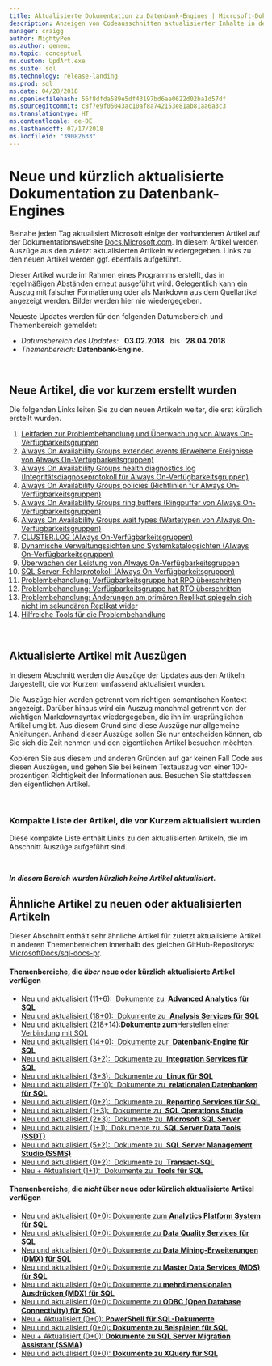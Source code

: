 ```yaml
---
title: Aktualisierte Dokumentation zu Datenbank-Engines | Microsoft-Dokumentation
description: Anzeigen von Codeausschnitten aktualisierter Inhalte in der zuletzt geänderten Dokumentation für Datenbank-Engines.
manager: craigg
author: MightyPen
ms.author: genemi
ms.topic: conceptual
ms.custom: UpdArt.exe
ms.suite: sql
ms.technology: release-landing
ms.prod: sql
ms.date: 04/28/2018
ms.openlocfilehash: 56f8dfda589e5df43197bd6ae0622d02ba1d57df
ms.sourcegitcommit: c8f7e9f05043ac10af8a742153e81ab81aa6a3c3
ms.translationtype: HT
ms.contentlocale: de-DE
ms.lasthandoff: 07/17/2018
ms.locfileid: "39082633"
---
```

# <a name="new-and-recently-updated-database-engine-docs"></a>Neue und kürzlich aktualisierte Dokumentation zu Datenbank-Engines



Beinahe jeden Tag aktualisiert Microsoft einige der vorhandenen Artikel auf der Dokumentationswebsite [Docs.Microsoft.com](http://docs.microsoft.com/). In diesem Artikel werden Auszüge aus den zuletzt aktualisierten Artikeln wiedergegeben. Links zu den neuen Artikel werden ggf. ebenfalls aufgeführt.

Dieser Artikel wurde im Rahmen eines Programms erstellt, das in regelmäßigen Abständen erneut ausgeführt wird. Gelegentlich kann ein Auszug mit falscher Formatierung oder als Markdown aus dem Quellartikel angezeigt werden. Bilder werden hier nie wiedergegeben.

Neueste Updates werden für den folgenden Datumsbereich und Themenbereich gemeldet:



- *Datumsbereich des Updates:* &nbsp; **03.02.2018** &nbsp; bis &nbsp; **28.04.2018**
- 
  *Themenbereich:*&nbsp;**Datenbank-Engine**.




&nbsp;

## <a name="new-articles-created-recently"></a>Neue Artikel, die vor kurzem erstellt wurden

Die folgenden Links leiten Sie zu den neuen Artikeln weiter, die erst kürzlich erstellt wurden.


1. [Leitfaden zur Problembehandlung und Überwachung von Always On-Verfügbarkeitsgruppen](availability-groups/windows/always-on-availability-groups-troubleshooting-and-monitoring-guide.md)
2. [Always On Availability Groups extended events (Erweiterte Ereignisse von Always On-Verfügbarkeitsgruppen)](availability-groups/windows/always-on-extended-events.md)
3. [Always On Availability Groups health diagnostics log (Integritätsdiagnoseprotokoll für Always On-Verfügbarkeitsgruppen)](availability-groups/windows/always-on-health-diagnostics-log.md)
4. [Always On Availability Groups policies (Richtlinien für Always On-Verfügbarkeitsgruppen)](availability-groups/windows/always-on-policies.md)
5. [Always On Availability Groups ring buffers (Ringpuffer von Always On-Verfügbarkeitsgruppen)](availability-groups/windows/always-on-ring-buffers.md)
6. [Always On Availability Groups wait types (Wartetypen von Always On-Verfügbarkeitsgruppen)](availability-groups/windows/always-on-wait-types.md)
7. [CLUSTER.LOG (Always On-Verfügbarkeitsgruppen)](availability-groups/windows/cluster-log-always-on-availability-groups.md)
8. [Dynamische Verwaltungssichten und Systemkatalogsichten (Always On-Verfügbarkeitsgruppen)](availability-groups/windows/dynamic-management-views-and-system-catalog-views-always-on-availability-groups.md)
9. [Überwachen der Leistung von Always On-Verfügbarkeitsgruppen](availability-groups/windows/monitor-performance-for-always-on-availability-groups.md)
10. [SQL Server-Fehlerprotokoll (Always On-Verfügbarkeitsgruppen)](availability-groups/windows/sql-server-error-log-always-on-availability-groups.md)
11. [Problembehandlung: Verfügbarkeitsgruppe hat RPO überschritten](availability-groups/windows/troubleshoot-availability-group-exceeded-rpo.md)
12. [Problembehandlung: Verfügbarkeitsgruppe hat RTO überschritten](availability-groups/windows/troubleshoot-availability-group-exceeded-rto.md)
13. [Problembehandlung: Änderungen am primären Replikat spiegeln sich nicht im sekundären Replikat wider](availability-groups/windows/troubleshoot-primary-changes-not-reflected-on-secondary.md)
14. [Hilfreiche Tools für die Problembehandlung](availability-groups/windows/useful-tools-for-troubleshooting.md)



&nbsp;

## <a name="updated-articles-with-excerpts"></a>Aktualisierte Artikel mit Auszügen

In diesem Abschnitt werden die Auszüge der Updates aus den Artikeln dargestellt, die vor Kurzem umfassend aktualisiert wurden.

Die Auszüge hier werden getrennt vom richtigen semantischen Kontext angezeigt. Darüber hinaus wird ein Auszug manchmal getrennt von der wichtigen Markdownsyntax wiedergegeben, die ihn im ursprünglichen Artikel umgibt. Aus diesem Grund sind diese Auszüge nur allgemeine Anleitungen. Anhand dieser Auszüge sollen Sie nur entscheiden können, ob Sie sich die Zeit nehmen und den eigentlichen Artikel besuchen möchten.

Kopieren Sie aus diesem und anderen Gründen auf gar keinen Fall Code aus diesen Auszügen, und gehen Sie bei keinem Textauszug von einer 100-prozentigen Richtigkeit der Informationen aus. Besuchen Sie stattdessen den eigentlichen Artikel.





&nbsp;

<a name="compactupdatedlist"/>

### <a name="compact-list-of-articles-updated-recently"></a>Kompakte Liste der Artikel, die vor Kurzem aktualisiert wurden

Diese kompakte Liste enthält Links zu den aktualisierten Artikeln, die im Abschnitt Auszüge aufgeführt sind.





&nbsp;

***In diesem Bereich wurden kürzlich keine Artikel aktualisiert.***






## <a name="similar-articles-about-new-or-updated-articles"></a>Ähnliche Artikel zu neuen oder aktualisierten Artikeln

Dieser Abschnitt enthält sehr ähnliche Artikel für zuletzt aktualisierte Artikel in anderen Themenbereichen innerhalb des gleichen GitHub-Repositorys: [MicrosoftDocs/sql-docs-pr](https://github.com/MicrosoftDocs/sql-docs/).



#### <a name="subject-areas-that-do-have-new-or-recently-updated-articles"></a>Themenbereiche, die *über* neue oder kürzlich aktualisierte Artikel verfügen

- [Neu und aktualisiert (11+6):&nbsp; Dokumente zu &nbsp;**Advanced Analytics für SQL**](../advanced-analytics/new-updated-advanced-analytics.md)
- [Neu und aktualisiert (18+0):&nbsp; Dokumente zu &nbsp;**Analysis Services für SQL**](../analysis-services/new-updated-analysis-services.md)
- [Neu und aktualisiert (218+14):**Dokumente zum**Herstellen einer Verbindung mit SQL](../connect/new-updated-connect.md)
- [Neu und aktualisiert (14+0):&nbsp; Dokumente zur &nbsp;**Datenbank-Engine für SQL**](../database-engine/new-updated-database-engine.md)
- [Neu und aktualisiert (3+2):&nbsp; Dokumente zu &nbsp;**Integration Services für SQL**](../integration-services/new-updated-integration-services.md)
- [Neu und aktualisiert (3+3):&nbsp; Dokumente zu &nbsp;**Linux für SQL**](../linux/new-updated-linux.md)
- [Neu und aktualisiert (7+10):&nbsp; Dokumente zu &nbsp;**relationalen Datenbanken für SQL**](../relational-databases/new-updated-relational-databases.md)
- [Neu und aktualisiert (0+2):&nbsp; Dokumente zu &nbsp;**Reporting Services für SQL**](../reporting-services/new-updated-reporting-services.md)
- [Neu und aktualisiert (1+3):&nbsp; Dokumente zu &nbsp;**SQL Operations Studio**](../sql-operations-studio/new-updated-sql-operations-studio.md)
- [Neu und aktualisiert (2+3):&nbsp; Dokumente zu &nbsp;**Microsoft SQL Server**](../sql-server/new-updated-sql-server.md)
- [Neu und aktualisiert (1+1):&nbsp; Dokumente zu &nbsp;**SQL Server Data Tools (SSDT)**](../ssdt/new-updated-ssdt.md)
- [Neu und aktualisiert (5+2):&nbsp; Dokumente zu &nbsp;**SQL Server Management Studio (SSMS)**](../ssms/new-updated-ssms.md)
- [Neu und aktualisiert (0+2):&nbsp; Dokumente zu &nbsp;**Transact-SQL**](../t-sql/new-updated-t-sql.md)
- [Neu + Aktualisiert (1+1):&nbsp; Dokumente zu &nbsp;**Tools für SQL**](../tools/new-updated-tools.md)



#### <a name="subject-areas-that-do-not-have-any-new-or-recently-updated-articles"></a>Themenbereiche, die *nicht* über neue oder kürzlich aktualisierte Artikel verfügen

- [Neu und aktualisiert (0+0): Dokumente zum **Analytics Platform System für SQL**](../analytics-platform-system/new-updated-analytics-platform-system.md)
- [Neu und aktualisiert (0+0): Dokumente zu **Data Quality Services für SQL**](../data-quality-services/new-updated-data-quality-services.md)
- [Neu und aktualisiert (0+0): Dokumente zu **Data Mining-Erweiterungen (DMX) für SQL**](../dmx/new-updated-dmx.md)
- [Neu und aktualisiert (0+0): Dokumente zu **Master Data Services (MDS) für SQL**](../master-data-services/new-updated-master-data-services.md)
- [Neu und aktualisiert (0+0): Dokumente zu **mehrdimensionalen Ausdrücken (MDX) für SQL**](../mdx/new-updated-mdx.md)
- [Neu und aktualisiert (0+0): Dokumente zu **ODBC (Open Database Connectivity) für SQL**](../odbc/new-updated-odbc.md)
- [Neu + Aktualisiert (0+0): **PowerShell für SQL-Dokumente**](../powershell/new-updated-powershell.md)
- [Neu und aktualisiert (0+0): **Dokumente zu Beispielen für SQL**](../samples/new-updated-samples.md)
- [Neu + Aktualisiert (0+0): **Dokumente zu SQL Server Migration Assistant (SSMA)**](../ssma/new-updated-ssma.md)
- [Neu und aktualisiert (0+0): **Dokumente zu XQuery für SQL**](../xquery/new-updated-xquery.md)

